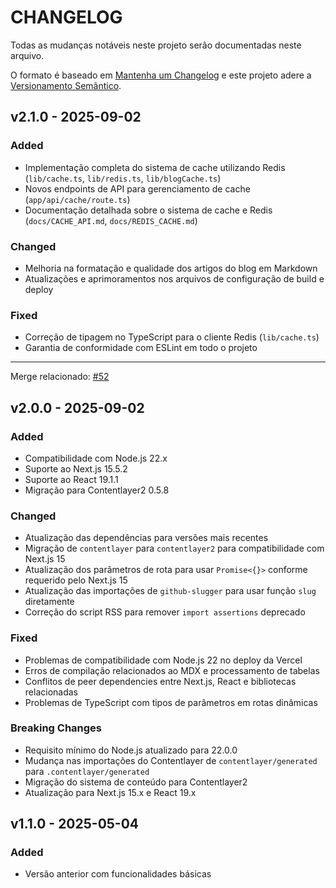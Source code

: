 # CHANGELOG

Todas as mudanças notáveis ​​neste projeto serão documentadas neste arquivo.

O formato é baseado em [Mantenha um Changelog](https://keepachangelog.com/pt-BR/1.1.0/)
e este projeto adere a [Versionamento Semântico](https://semver.org/lang/pt-BR/).

<!--
## [Unreleased] - yyyy-mm-dd

Here we write upgrading notes for brands. It's a team effort to make them as
straightforward as possible.

### Added

### Changed

### Fixed

### Breaking Changes
-->


## v2.1.0 - 2025-09-02

### Added

- Implementação completa do sistema de cache utilizando Redis (`lib/cache.ts`, `lib/redis.ts`, `lib/blogCache.ts`)
- Novos endpoints de API para gerenciamento de cache (`app/api/cache/route.ts`)
- Documentação detalhada sobre o sistema de cache e Redis (`docs/CACHE_API.md`, `docs/REDIS_CACHE.md`)

### Changed

- Melhoria na formatação e qualidade dos artigos do blog em Markdown
- Atualizações e aprimoramentos nos arquivos de configuração de build e deploy

### Fixed

- Correção de tipagem no TypeScript para o cliente Redis (`lib/cache.ts`)
- Garantia de conformidade com ESLint em todo o projeto

---

Merge relacionado: [#52](https://github.com/nataliagranato/nataliagranato.github.io/pull/52)
## v2.0.0 - 2025-09-02

### Added

- Compatibilidade com Node.js 22.x
- Suporte ao Next.js 15.5.2
- Suporte ao React 19.1.1
- Migração para Contentlayer2 0.5.8

### Changed

- Atualização das dependências para versões mais recentes
- Migração de `contentlayer` para `contentlayer2` para compatibilidade com Next.js 15
- Atualização dos parâmetros de rota para usar `Promise<{}>` conforme requerido pelo Next.js 15
- Atualização das importações de `github-slugger` para usar função `slug` diretamente
- Correção do script RSS para remover `import assertions` deprecado

### Fixed

- Problemas de compatibilidade com Node.js 22 no deploy da Vercel
- Erros de compilação relacionados ao MDX e processamento de tabelas
- Conflitos de peer dependencies entre Next.js, React e bibliotecas relacionadas
- Problemas de TypeScript com tipos de parâmetros em rotas dinâmicas

### Breaking Changes

- Requisito mínimo do Node.js atualizado para 22.0.0
- Mudança nas importações do Contentlayer de `contentlayer/generated` para `.contentlayer/generated`
- Migração do sistema de conteúdo para Contentlayer2
- Atualização para Next.js 15.x e React 19.x

## v1.1.0 - 2025-05-04

### Added

- Versão anterior com funcionalidades básicas
